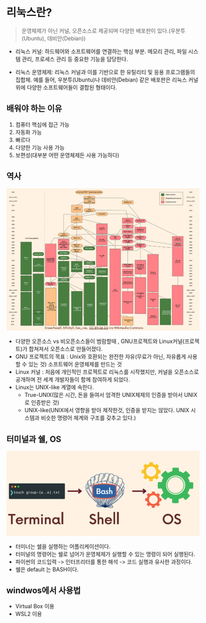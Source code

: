 # 리눅스란?

> 운영체제가 아닌 커널, 오픈소스로 제공되며 다양한 배포판이 있다.(우분투(Ubuntu), 데비안(Debian))

- 리눅스 커널: 하드웨어와 소프트웨어를 연결하는 핵심 부분. 메모리 관리, 파일 시스템 관리, 프로세스 관리 등 중요한 기능을 담당한다.

- 리눅스 운영체제: 리눅스 커널과 이를 기반으로 한 유틸리티 및 응용 프로그램들의 집합체. 예를 들어, 우분투(Ubuntu)나 데비안(Debian) 같은 배포판은 리눅스 커널 위에 다양한 소프트웨어들이 결합된 형태이다.

## 배워야 하는 이유

1. 컴퓨터 핵심에 접근 가능
2. 자동화 가능
3. 빠르다
4. 다양한 기능 사용 가능
5. 보편성(대부분 어떤 운영체제든 사용 가능하다)

## 역사

![Linux1](images/Linux1.png)

- 다양한 오픈소스 vs 비오픈소스들이 범람할때 , GNU프로젝트와 Linux커널(프로젝트)가 합쳐져서 오픈소스로 만들어졌다.
- GNU 프로젝트의 목표 : Unix와 호환되는 완전한 자유(무료가 아닌, 자유롭게 사용할 수 있는 것) 소프트웨어 운영체제를 만드는 것
- Linux 커널 : 처음에 개인적인 프로젝트로 리눅스를 시작했지만, 커널을 오픈소스로 공개하며 전 세계 개발자들이 함께 참여하게 되었다.
- Linux는 UNIX-like 계열에 속한다.
   - True-UNIX(많은 시간, 돈을 들여서 엄격한 UNIX체제의 인증을 받아서 UNIX로 인증받은 것)
   - UNIX-like(UNIX에서 영향을 받아 제작한것, 인증을 받지는 않았다. UNIX 시스템과 비슷한 명령어 체계와 구조를 갖추고 있다.)

## 터미널과 쉘, OS

![Linux1](images/Linux2.png)

- 터미너는 쉘을 실행하는 어플리케이션이다.
- 터미널의 명령어는 쉘로 넘어가 운영체제가 실행할 수 있는 명령이 되어 실행된다.
- 파이썬의 코드입력 -> 인터프리터를 통한 해석 -> 코드 실행과 유사한 과정이다.
- 쉘은 default 는 BASH이다.

## windwos에서 사용법

- Virtual Box 이용
- WSL2 이용